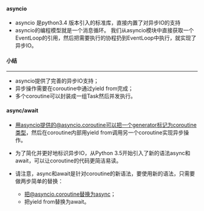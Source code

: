 #### asyncio

- asyncio 是python3.4 版本引入的标准库，直接内置了对异步IO的支持
- asyncio的编程模型就是一个消息循环。
我们从asyncio模块中直接获取一个EventLoop的引用，然后把需要执行的协程扔到EventLoop中执行，就实现了异步IO。

#### 小结

---
- asyncio提供了完善的异步IO支持；
- 异步操作需要在coroutine中通过yield from完成；
- 多个coroutine可以封装成一组Task然后并发执行。

#### async/await

- 用asyncio提供的@asyncio.coroutine可以把一个generator标记为coroutine类型，然后在coroutine内部用yield from调用另一个coroutine实现异步操作。

- 为了简化并更好地标识异步IO，从Python 3.5开始引入了新的语法async和await，可以让coroutine的代码更简洁易读。

- 请注意，async和await是针对coroutine的新语法，要使用新的语法，只需要做两步简单的替换：

    - 把@asyncio.coroutine替换为async；
    - 把yield from替换为await。